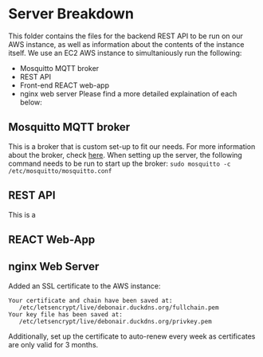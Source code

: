 Server Breakdown
================
This folder contains the files for the backend REST API to be run on our AWS instance, as well as information about the contents of the instance itself. We use an EC2 AWS instance to simultaniously run the following:
- Mosquitto MQTT broker
- REST API
- Front-end REACT web-app
- nginx web server
Please find a more detailed explaination of each below:

Mosquitto MQTT broker
---------------------
This is a broker that is custom set-up to fit our needs. For more information about the broker, check [here](../MQTT/readme.md). When setting up the server, the following command needs to be run to start up the broker:
        `sudo mosquitto -c /etc/mosquitto/mosquitto.conf`

REST API
--------
This is a 

REACT Web-App
-------------

nginx Web Server
----------------

Added an SSL certificate to the AWS instance:
```
Your certificate and chain have been saved at:
   /etc/letsencrypt/live/debonair.duckdns.org/fullchain.pem
Your key file has been saved at:
   /etc/letsencrypt/live/debonair.duckdns.org/privkey.pem
```
Additionally, set up the certificate to auto-renew every week as certificates are only valid for 3 months.